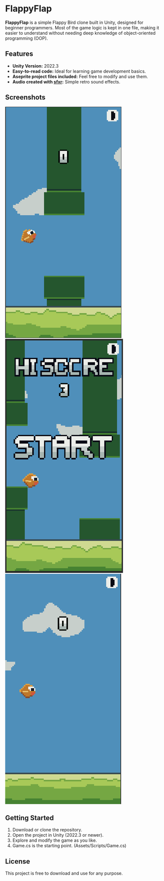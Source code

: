 # FlappyFlap

**FlappyFlap** is a simple Flappy Bird clone built in Unity, designed for beginner programmers. Most of the game logic is kept in one file, making it easier to understand without needing deep knowledge of object-oriented programming (OOP).

## Features
- **Unity Version:** 2022.3
- **Easy-to-read code:** Ideal for learning game development basics.
- **Aseprite project files included:** Feel free to modify and use them.
- **Audio created with [sfxr](https://sfxr.me/):** Simple retro sound effects.

## Screenshots
![Screenshot 1](Assets/Screenshots/shot1.png)
![Screenshot 2](Assets/Screenshots/shot2.png)
![Screenshot 3](Assets/Screenshots/shot3.png)

## Getting Started
1. Download or clone the repository.
2. Open the project in Unity (2022.3 or newer).
3. Explore and modify the game as you like.
4. Game.cs is the starting point. (Assets/Scripts/Game.cs)

## License
This project is free to download and use for any purpose.
